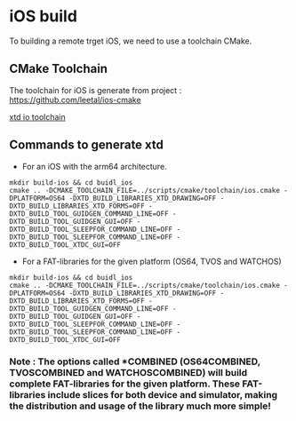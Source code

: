 # iOS build

To building a remote trget iOS, we need to use a toolchain CMake.

## CMake Toolchain

The toolchain for iOS is generate from project : https://github.com/leetal/ios-cmake

[xtd io toolchain](../../scripts/cmake/toolchain/ios.cmake)

## Commands to generate xtd

* For an iOS with the arm64 architecture.

```shell
mkdir build-ios && cd buidl_ios
cmake .. -DCMAKE_TOOLCHAIN_FILE=../scripts/cmake/toolchain/ios.cmake -DPLATFORM=OS64 -DXTD_BUILD_LIBRARIES_XTD_DRAWING=OFF -DXTD_BUILD_LIBRARIES_XTD_FORMS=OFF -DXTD_BUILD_TOOL_GUIDGEN_COMMAND_LINE=OFF -DXTD_BUILD_TOOL_GUIDGEN_GUI=OFF -DXTD_BUILD_TOOL_SLEEPFOR_COMMAND_LINE=OFF -DXTD_BUILD_TOOL_SLEEPFOR_COMMAND_LINE=OFF -DXTD_BUILD_TOOL_XTDC_GUI=OFF
```

* For a FAT-libraries for the given platform (OS64, TVOS and WATCHOS)

```shell
mkdir build-ios && cd buidl_ios
cmake .. -DCMAKE_TOOLCHAIN_FILE=../scripts/cmake/toolchain/ios.cmake -DPLATFORM=OS64 -DXTD_BUILD_LIBRARIES_XTD_DRAWING=OFF -DXTD_BUILD_LIBRARIES_XTD_FORMS=OFF -DXTD_BUILD_TOOL_GUIDGEN_COMMAND_LINE=OFF -DXTD_BUILD_TOOL_GUIDGEN_GUI=OFF -DXTD_BUILD_TOOL_SLEEPFOR_COMMAND_LINE=OFF -DXTD_BUILD_TOOL_SLEEPFOR_COMMAND_LINE=OFF -DXTD_BUILD_TOOL_XTDC_GUI=OFF
```

### Note : The options called *COMBINED (OS64COMBINED, TVOSCOMBINED and WATCHOSCOMBINED) will build complete FAT-libraries for the given platform. These FAT-libraries include slices for both device and simulator, making the distribution and usage of the library much more simple!

